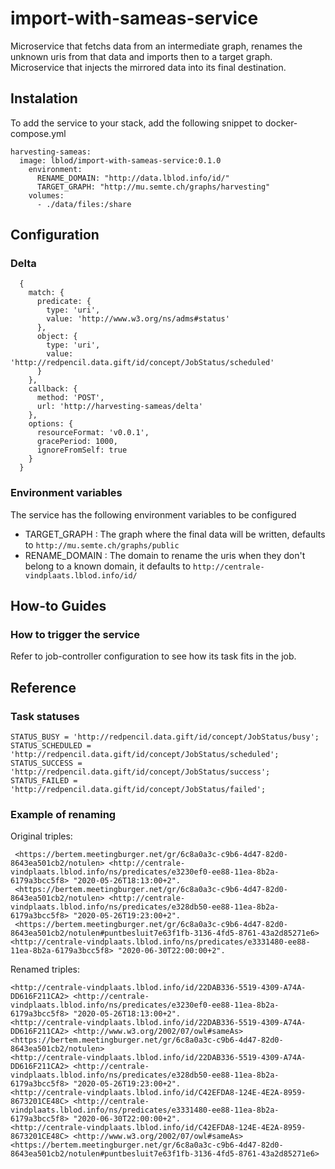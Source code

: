 # import-with-sameas-service
Microservice that fetchs data from an intermediate graph, renames the unknown uris from that data and imports then to a target graph.
Microservice that injects the mirrored data into its final destination.

## Instalation
To add the service to your stack, add the following snippet to docker-compose.yml

```
harvesting-sameas:
  image: lblod/import-with-sameas-service:0.1.0
    environment:
      RENAME_DOMAIN: "http://data.lblod.info/id/"
      TARGET_GRAPH: "http://mu.semte.ch/graphs/harvesting"
    volumes:
      - ./data/files:/share
```

## Configuration

### Delta

```
  {
    match: {
      predicate: {
        type: 'uri',
        value: 'http://www.w3.org/ns/adms#status'
      },
      object: {
        type: 'uri',
        value: 'http://redpencil.data.gift/id/concept/JobStatus/scheduled'
      }
    },
    callback: {
      method: 'POST',
      url: 'http://harvesting-sameas/delta'
    },
    options: {
      resourceFormat: 'v0.0.1',
      gracePeriod: 1000,
      ignoreFromSelf: true
    }
  }
```

### Environment variables
The service has the following environment variables to be configured
- TARGET_GRAPH : The graph where the final data will be written, defaults to `http://mu.semte.ch/graphs/public`
- RENAME_DOMAIN : The domain to rename the uris when they don't belong to a known domain, it defaults to `http://centrale-vindplaats.lblod.info/id/`

## How-to Guides

### How to trigger the service
Refer to job-controller configuration to see how its task fits in the job.

## Reference

### Task statuses
```
STATUS_BUSY = 'http://redpencil.data.gift/id/concept/JobStatus/busy';
STATUS_SCHEDULED = 'http://redpencil.data.gift/id/concept/JobStatus/scheduled';
STATUS_SUCCESS = 'http://redpencil.data.gift/id/concept/JobStatus/success';
STATUS_FAILED = 'http://redpencil.data.gift/id/concept/JobStatus/failed';
```
### Example of renaming

Original triples:
```
 <https://bertem.meetingburger.net/gr/6c8a0a3c-c9b6-4d47-82d0-8643ea501cb2/notulen> <http://centrale-vindplaats.lblod.info/ns/predicates/e3230ef0-ee88-11ea-8b2a-6179a3bcc5f8> "2020-05-26T18:13:00+2".
 <https://bertem.meetingburger.net/gr/6c8a0a3c-c9b6-4d47-82d0-8643ea501cb2/notulen> <http://centrale-vindplaats.lblod.info/ns/predicates/e328db50-ee88-11ea-8b2a-6179a3bcc5f8> "2020-05-26T19:23:00+2".
 <https://bertem.meetingburger.net/gr/6c8a0a3c-c9b6-4d47-82d0-8643ea501cb2/notulen#puntbesluit7e63f1fb-3136-4fd5-8761-43a2d85271e6> <http://centrale-vindplaats.lblod.info/ns/predicates/e3331480-ee88-11ea-8b2a-6179a3bcc5f8> "2020-06-30T22:00:00+2".
```

Renamed triples:
```
<http://centrale-vindplaats.lblod.info/id/22DAB336-5519-4309-A74A-DD616F211CA2> <http://centrale-vindplaats.lblod.info/ns/predicates/e3230ef0-ee88-11ea-8b2a-6179a3bcc5f8> "2020-05-26T18:13:00+2".
<http://centrale-vindplaats.lblod.info/id/22DAB336-5519-4309-A74A-DD616F211CA2> <http://www.w3.org/2002/07/owl#sameAs> <https://bertem.meetingburger.net/gr/6c8a0a3c-c9b6-4d47-82d0-8643ea501cb2/notulen>
<http://centrale-vindplaats.lblod.info/id/22DAB336-5519-4309-A74A-DD616F211CA2> <http://centrale-vindplaats.lblod.info/ns/predicates/e328db50-ee88-11ea-8b2a-6179a3bcc5f8> "2020-05-26T19:23:00+2".
<http://centrale-vindplaats.lblod.info/id/C42EFDA8-124E-4E2A-8959-8673201CE48C> <http://centrale-vindplaats.lblod.info/ns/predicates/e3331480-ee88-11ea-8b2a-6179a3bcc5f8> "2020-06-30T22:00:00+2".
<http://centrale-vindplaats.lblod.info/id/C42EFDA8-124E-4E2A-8959-8673201CE48C> <http://www.w3.org/2002/07/owl#sameAs> <https://bertem.meetingburger.net/gr/6c8a0a3c-c9b6-4d47-82d0-8643ea501cb2/notulen#puntbesluit7e63f1fb-3136-4fd5-8761-43a2d85271e6>
```
